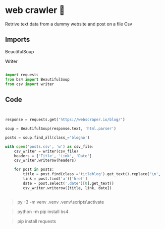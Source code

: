 # web crawler 🎯


Retrive text data from a dummy website and post on a file
Csv 


## Imports

BeautifulSoup

Writer

````python 

import requests
from bs4 import BeautifulSoup
from csv import writer


````



## Code
``````python


response = requests.get('https://webscraper.io/blog/')

soup = BeautifulSoup(response.text, 'html.parser')

posts = soup.find_all(class_='blogno')

with open('posts.csv', 'w') as csv_file:
    csv_writer = writer(csv_file)
    headers = ['Title', 'Link', 'Date']
    csv_writer.writerow(headers)

    for post in posts:
        title = post.find(class_='titleblog').get_text().replace('\n', '')
        link = post.find('a')['href']
        date = post.select('.date')[0].get_text()
        csv_writer.writerow([title, link, date])



``````





> py -3 -m venv .venv
.venv\scripts\activate

> python -m pip install bs4

> pip install requests





